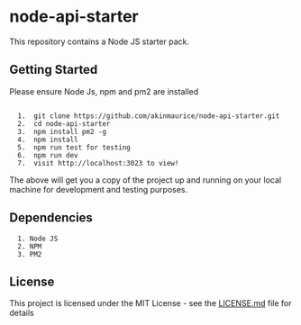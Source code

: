 # node-api-starter

This repository contains a Node JS starter pack.

## Getting Started


Please ensure Node Js, npm and pm2 are installed


```

  1.  git clone https://github.com/akinmaurice/node-api-starter.git
  2.  cd node-api-starter
  3.  npm install pm2 -g
  4.  npm install
  5.  npm run test for testing
  6.  npm run dev
  7.  visit http://localhost:3023 to view!

```

The above will get you a copy of the project up and running on your local machine for development and testing purposes.


## Dependencies

```
  1. Node JS
  2. NPM
  3. PM2
```





## License

This project is licensed under the MIT License - see the [LICENSE.md](https://opensource.org/licenses/MIT) file for details